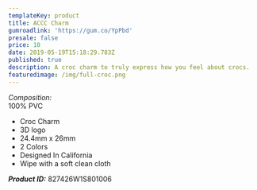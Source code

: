 ```yaml
---
templateKey: product
title: ACCC Charm
gumroadlink: 'https://gum.co/YpPbd'
presale: false
price: 10
date: 2019-05-19T15:18:29.783Z
published: true
description: A croc charm to truly express how you feel about crocs.
featuredimage: /img/full-croc.png
---
```

_Composition:_\
100% PVC

* Croc Charm
* 3D logo
* 24.4mm x 26mm
* 2 Colors
* Designed In California
* Wipe with a soft clean cloth

**_Product ID:_** 827426W1S801006
